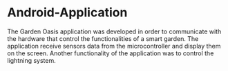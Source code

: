 # Android-Application
  The Garden Oasis application was developed in order to communicate with the hardware that control the functionalities of a smart garden. The application receive sensors data from the microcontroller
and display them on the screen. Another functionality of the application was to control the lightning system.
